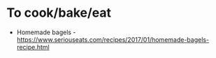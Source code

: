 # To cook/bake/eat

* Homemade bagels - https://www.seriouseats.com/recipes/2017/01/homemade-bagels-recipe.html
